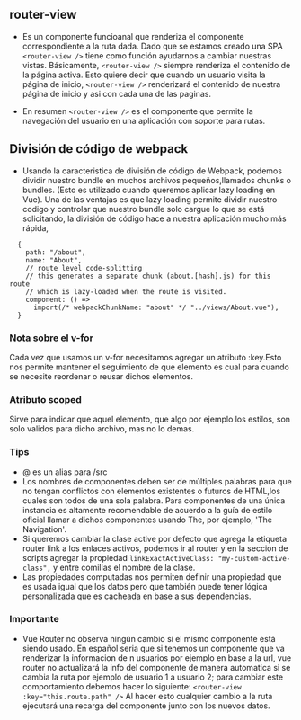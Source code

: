 ## router-view
- Es un componente funcioanal que  renderiza el componente
correspondiente a la ruta dada. Dado que se estamos creado una SPA ```<router-view />``` tiene como función ayudarnos a cambiar nuestras vistas. Básicamente, ```<router-view />``` siempre
renderiza el contenido de la página activa. Esto quiere decir que cuando un usuario visita la página de inicio, ```<router-view />``` renderizará el contenido
de nuestra página de inicio y asi con cada una de las paginas.

- En resumen ```<router-view />``` es el componente que permite la navegación del usuario en una aplicación con soporte para rutas.



## División de código de webpack
 - Usando la caracteristica de división de código de Webpack, podemos dividir nuestro bundle
en muchos archivos pequeños,llamados chunks o bundles. (Esto es utilizado cuando queremos aplicar lazy loading en Vue). Una de las ventajas es que lazy loading permite dividir nuestro codigo y controlar que nuestro bundle solo cargue lo que se está solicitando, la división de código hace a nuestra
aplicación mucho más rápida,
````
  {
    path: "/about",
    name: "About",
    // route level code-splitting
    // this generates a separate chunk (about.[hash].js) for this route
    // which is lazy-loaded when the route is visited.
    component: () =>
      import(/* webpackChunkName: "about" */ "../views/About.vue"),
  }
````


### Nota sobre el v-for
Cada vez que usamos un v-for necesitamos
agregar un atributo :key.Esto nos permite mantener el seguimiento
de que elemento es cual para cuando se necesite reordenar
o reusar dichos elementos.

### Atributo scoped
Sirve para indicar que aquel elemento, que algo por ejemplo los estilos, son solo validos para dicho archivo, mas no lo demas.



### Tips
 - @ es un alias para /src
 -  Los nombres de componentes deben ser de múltiples palabras para que no tengan conflictos con elementos existentes o futuros de HTML,los cuales son todos de una sola palabra. Para componentes de una única instancia es altamente recomendable de acuerdo a la guía de estilo oficial llamar a dichos componentes usando The, por ejemplo, 'The Navigation'.
 -  Si queremos cambiar la clase active por defecto que agrega la etiqueta router link a los enlaces activos, podemos ir al router y en la seccion de scripts agregar la propiedad ```linkExactActiveClass: "my-custom-active-class",``` y entre comillas el nombre de la clase.
 -  Las propiedades computadas nos permiten definir una propiedad que es usada igual que los datos pero que también puede tener lógica personalizada que es cacheada en base a sus dependencias.


### Importante
- Vue Router
no observa ningún cambio si el mismo componente está siendo usado. En español seria que si tenemos un componente que va renderizar la informacion de n usuarios por ejemplo en base a la url, vue router no actualizará la info del componente de manera automatica si se cambia la ruta por ejemplo de usuario 1 a usuario 2; para cambiar este comportamiento debemos hacer lo siguiente: 
``` <router-view :key="this.route.path" /> ```
Al hacer esto cualquier cambio a la ruta ejecutará una recarga del componente junto con los nuevos datos.